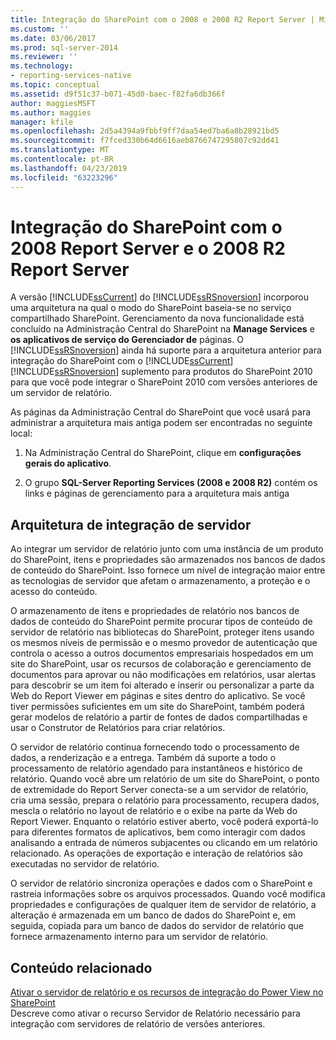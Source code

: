 ```yaml
---
title: Integração do SharePoint com o 2008 e 2008 R2 Report Server | Microsoft Docs
ms.custom: ''
ms.date: 03/06/2017
ms.prod: sql-server-2014
ms.reviewer: ''
ms.technology:
- reporting-services-native
ms.topic: conceptual
ms.assetid: d9f51c37-b071-45d0-baec-f82fa6db366f
author: maggiesMSFT
ms.author: maggies
manager: kfile
ms.openlocfilehash: 2d5a4394a9fbbf9ff7daa54ed7ba6a8b28921bd5
ms.sourcegitcommit: f7fced330b64d6616aeb8766747295807c92dd41
ms.translationtype: MT
ms.contentlocale: pt-BR
ms.lasthandoff: 04/23/2019
ms.locfileid: "63223296"
---
```

# <a name="sharepoint-integration-with-2008-and-2008-r2--report-servers"></a>Integração do SharePoint com o 2008 Report Server e o 2008 R2 Report Server
  A versão [!INCLUDE[ssCurrent](../includes/sscurrent-md.md)] do [!INCLUDE[ssRSnoversion](../includes/ssrsnoversion-md.md)] incorporou uma arquitetura na qual o modo do SharePoint baseia-se no serviço compartilhado SharePoint. Gerenciamento da nova funcionalidade está concluído na Administração Central do SharePoint na **Manage Services** e **os aplicativos de serviço do Gerenciador de** páginas. O [!INCLUDE[ssRSnoversion](../includes/ssrsnoversion-md.md)] ainda há suporte para a arquitetura anterior para integração do SharePoint com o [!INCLUDE[ssCurrent](../includes/sscurrent-md.md)] [!INCLUDE[ssRSnoversion](../includes/ssrsnoversion-md.md)] suplemento para produtos do SharePoint 2010 para que você pode integrar o SharePoint 2010 com versões anteriores de um servidor de relatório.  
  
 As páginas da Administração Central do SharePoint que você usará para administrar a arquitetura mais antiga podem ser encontradas no seguinte local:  
  
1.  Na Administração Central do SharePoint, clique em **configurações gerais do aplicativo**.  
  
2.  O grupo **SQL-Server Reporting Services (2008 e 2008 R2)** contém os links e páginas de gerenciamento para a arquitetura mais antiga  
  
## <a name="server-integration-architecture"></a>Arquitetura de integração de servidor  
 Ao integrar um servidor de relatório junto com uma instância de um produto do SharePoint, itens e propriedades são armazenados nos bancos de dados de conteúdo do SharePoint. Isso fornece um nível de integração maior entre as tecnologias de servidor que afetam o armazenamento, a proteção e o acesso do conteúdo.  
  
 O armazenamento de itens e propriedades de relatório nos bancos de dados de conteúdo do SharePoint permite procurar tipos de conteúdo de servidor de relatório nas bibliotecas do SharePoint, proteger itens usando os mesmos níveis de permissão e o mesmo provedor de autenticação que controla o acesso a outros documentos empresariais hospedados em um site do SharePoint, usar os recursos de colaboração e gerenciamento de documentos para aprovar ou não modificações em relatórios, usar alertas para descobrir se um item foi alterado e inserir ou personalizar a parte da Web do Report Viewer em páginas e sites dentro do aplicativo. Se você tiver permissões suficientes em um site do SharePoint, também poderá gerar modelos de relatório a partir de fontes de dados compartilhadas e usar o Construtor de Relatórios para criar relatórios.  
  
 O servidor de relatório continua fornecendo todo o processamento de dados, a renderização e a entrega. Também dá suporte a todo o processamento de relatório agendado para instantâneos e histórico de relatório. Quando você abre um relatório de um site do SharePoint, o ponto de extremidade do Report Server conecta-se a um servidor de relatório, cria uma sessão, prepara o relatório para processamento, recupera dados, mescla o relatório no layout de relatório e o exibe na parte da Web do Report Viewer. Enquanto o relatório estiver aberto, você poderá exportá-lo para diferentes formatos de aplicativos, bem como interagir com dados analisando a entrada de números subjacentes ou clicando em um relatório relacionado. As operações de exportação e interação de relatórios são executadas no servidor de relatório.  
  
 O servidor de relatório sincroniza operações e dados com o SharePoint e rastreia informações sobre os arquivos processados. Quando você modifica propriedades e configurações de qualquer item de servidor de relatório, a alteração é armazenada em um banco de dados do SharePoint e, em seguida, copiada para um banco de dados do servidor de relatório que fornece armazenamento interno para um servidor de relatório.  
  
## <a name="related-content"></a>Conteúdo relacionado  
 [Ativar o servidor de relatório e os recursos de integração do Power View no SharePoint](activate-the-report-server-and-power-view-integration-features-in-sharepoint.md)  
 Descreve como ativar o recurso Servidor de Relatório necessário para integração com servidores de relatório de versões anteriores.  
  
  
